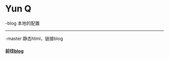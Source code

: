 # Yun Q

-blog 本地的配置<hr/>
-master 静态html，链接blog

#### 前往[blog](https://github.com/yq010105/yq010105.github.io)